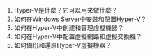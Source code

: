 

1. Hyper-V是什麼？它可以用來做什麼？
2. 如何在Windows Server中安裝和配置Hyper-V？
3. 如何在Hyper-V中創建和管理虛擬機器？
4. 如何在Hyper-V中配置虛擬網路和虛擬交換機？
5. 如何備份和還原Hyper-V虛擬機器？